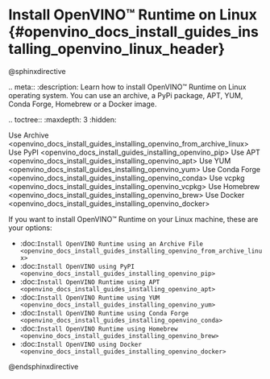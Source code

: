 # Install OpenVINO™ Runtime on Linux {#openvino_docs_install_guides_installing_openvino_linux_header}

@sphinxdirective

.. meta::
   :description: Learn how to install OpenVINO™ Runtime on Linux operating system. 
                 You can use an archive, a PyPi package, APT, YUM, Conda Forge, 
                 Homebrew or a Docker image.


.. toctree::
   :maxdepth: 3
   :hidden:

   Use Archive <openvino_docs_install_guides_installing_openvino_from_archive_linux>
   Use PyPI <openvino_docs_install_guides_installing_openvino_pip>
   Use APT <openvino_docs_install_guides_installing_openvino_apt>
   Use YUM <openvino_docs_install_guides_installing_openvino_yum>
   Use Conda Forge <openvino_docs_install_guides_installing_openvino_conda>
   Use vcpkg <openvino_docs_install_guides_installing_openvino_vcpkg>
   Use Homebrew <openvino_docs_install_guides_installing_openvino_brew>
   Use Docker <openvino_docs_install_guides_installing_openvino_docker>


If you want to install OpenVINO™ Runtime on your Linux machine, these are your options: 

* :doc:`Install OpenVINO Runtime using an Archive File <openvino_docs_install_guides_installing_openvino_from_archive_linux>`
* :doc:`Install OpenVINO using PyPI <openvino_docs_install_guides_installing_openvino_pip>`
* :doc:`Install OpenVINO Runtime using APT <openvino_docs_install_guides_installing_openvino_apt>`
* :doc:`Install OpenVINO Runtime using YUM <openvino_docs_install_guides_installing_openvino_yum>`
* :doc:`Install OpenVINO Runtime using Conda Forge <openvino_docs_install_guides_installing_openvino_conda>`
* :doc:`Install OpenVINO Runtime using Homebrew <openvino_docs_install_guides_installing_openvino_brew>`
* :doc:`Install OpenVINO using Docker <openvino_docs_install_guides_installing_openvino_docker>`




@endsphinxdirective

